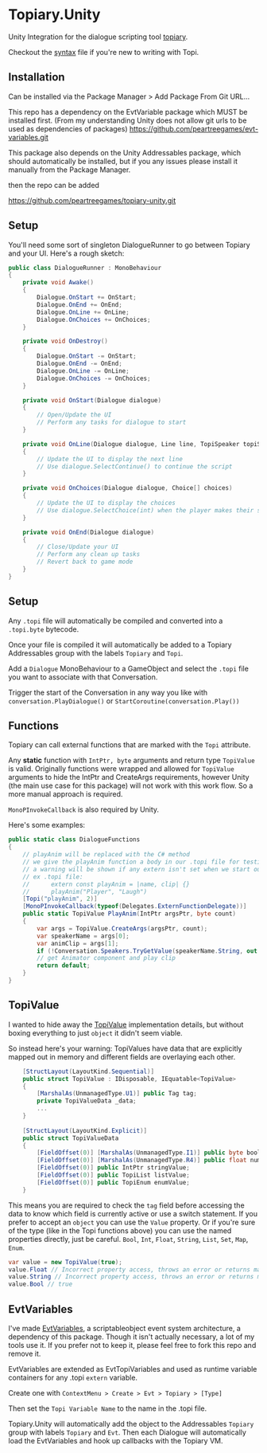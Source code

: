 # Topiary.Unity

Unity Integration for the dialogue scripting tool [topiary](https://github.com/peartreegames/topiary).

Checkout the [syntax](https://peartree.games/topiary/docs/syntax) file if you're new to writing with Topi.

## Installation

Can be installed via the Package Manager > Add Package From Git URL...

This repo has a dependency on the EvtVariable package which MUST be installed first. (From my understanding Unity does not allow git urls to be used as dependencies of packages) https://github.com/peartreegames/evt-variables.git

This package also depends on the Unity Addressables package, which should automatically be installed, but if you any issues please install it manually from the Package Manager.

then the repo can be added

https://github.com/peartreegames/topiary-unity.git

## Setup

You'll need some sort of singleton DialogueRunner to go between Topiary and your UI.
Here's a rough sketch:

```csharp
public class DialogueRunner : MonoBehaviour
{
    private void Awake()
    {
        Dialogue.OnStart += OnStart;
        Dialogue.OnEnd += OnEnd;
        Dialogue.OnLine += OnLine;
        Dialogue.OnChoices += OnChoices;
    }

    private void OnDestroy()
    {
        Dialogue.OnStart -= OnStart;
        Dialogue.OnEnd -= OnEnd;
        Dialogue.OnLine -= OnLine;
        Dialogue.OnChoices -= OnChoices;
    }

    private void OnStart(Dialogue dialogue)
    {
        // Open/Update the UI
        // Perform any tasks for dialogue to start
    }

    private void OnLine(Dialogue dialogue, Line line, TopiSpeaker topiSpeaker)
    {
        // Update the UI to display the next line
        // Use dialogue.SelectContinue() to continue the script
    }

    private void OnChoices(Dialogue dialogue, Choice[] choices)
    {
        // Update the UI to display the choices
        // Use dialogue.SelectChoice(int) when the player makes their selection
    }

    private void OnEnd(Dialogue dialogue)
    {
        // Close/Update your UI
        // Perform any clean up tasks
        // Revert back to game mode
    }
}
```

## Setup

Any `.topi` file will automatically be compiled and converted into a `.topi.byte` bytecode.

Once your file is compiled it will automatically be added to a Topiary Addressables group with the labels `Topiary` and `Topi`.

Add a `Dialogue` MonoBehaviour to a GameObject and select the `.topi` file you want to associate with that Conversation.

Trigger the start of the Conversation in any way you like with `conversation.PlayDialogue()` or `StartCoroutine(conversation.Play())`

## Functions

Topiary can call external functions that are marked with the `Topi` attribute.

Any **static** function with `IntPtr, byte` arguments and return type `TopiValue` is valid.
Originally functions were wrapped and allowed for `TopiValue` arguments to hide the IntPtr
and CreateArgs requirements, however Unity (the main use case for this package) will not work
with this work flow. So a more manual approach is required.

`MonoPInvokeCallback` is also required by Unity.

Here's some examples:

```csharp
public static class DialogueFunctions
{
    // playAnim will be replaced with the C# method
    // we give the playAnim function a body in our .topi file for testing
    // a warning will be shown if any extern isn't set when we start our Dialogue
    // ex .topi file:
    //      extern const playAnim = |name, clip| {}
    //      playAnim("Player", "Laugh")
    [Topi("playAnim", 2)]
    [MonoPInvokeCallback(typeof(Delegates.ExternFunctionDelegate))]
    public static TopiValue PlayAnim(IntPtr argsPtr, byte count)
    {
        var args = TopiValue.CreateArgs(argsPtr, count);
        var speakerName = args[0];
        var animClip = args[1];
        if (!Conversation.Speakers.TryGetValue(speakerName.String, out var topi)) return default;
        // get Animator component and play clip
        return default;
    }
}
```

## TopiValue

I wanted to hide away the [TopiValue](https://github.com/peartreegames/topiary-unity/blob/main/Runtime/TopiValue.cs) implementation details, 
but without boxing everything to just `object` it didn't seem viable.

So instead here's your warning: TopiValues have data that are explicitly mapped out in memory and different fields are overlaying each other.

```csharp
    [StructLayout(LayoutKind.Sequential)]
    public struct TopiValue : IDisposable, IEquatable<TopiValue>
    {
        [MarshalAs(UnmanagedType.U1)] public Tag tag;
        private TopiValueData _data;
        ...
    }
    
    [StructLayout(LayoutKind.Explicit)]
    public struct TopiValueData
    {
        [FieldOffset(0)] [MarshalAs(UnmanagedType.I1)] public byte boolValue;
        [FieldOffset(0)] [MarshalAs(UnmanagedType.R4)] public float numberValue;
        [FieldOffset(0)] public IntPtr stringValue;
        [FieldOffset(0)] public TopiList listValue;
        [FieldOffset(0)] public TopiEnum enumValue;
    }
```

This means you are required to check the `tag` field before accessing the data to know which field is currently active or use a switch statement.
If you prefer to accept an `object` you can use the `Value` property. Or if you're sure of the type (like in the Topi functions above)
you can use the named properties directly, just be careful. `Bool`, `Int`, `Float`, `String`, `List`, `Set`, `Map`, `Enum`.

```csharp
var value = new TopiValue(true);
value.Float // Incorrect property access, throws an error or returns malformed/incorrect data
value.String // Incorrect property access, throws an error or returns malformed/incorrect data
value.Bool // true
```

## EvtVariables

I've made [EvtVariables](https://github.com/peartreegames/evt-variables), a scriptableobject event system architecture, a dependency of this package.
Though it isn't actually necessary, a lot of my tools use it. 
If you prefer not to keep it, please feel free to fork this repo and remove it.

EvtVariables are extended as EvtTopiVariables and used as runtime variable containers for any .topi `extern` variable.

Create one with `ContextMenu > Create > Evt > Topiary > [Type]`

Then set the `Topi Variable Name` to the name in the .topi file.

Topiary.Unity will automatically add the object to the Addressables `Topiary` group with labels `Topiary` and `Evt`.
Then each Dialogue will automatically load the EvtVariables and hook up callbacks with the Topiary VM.
